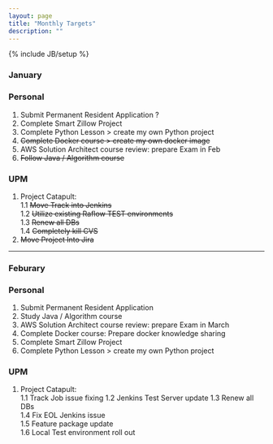 ```yaml
---
layout: page
title: "Monthly Targets"
description: ""
---
```

{% include JB/setup %}

### January

### Personal

1. Submit Permanent Resident Application ?  
2. Complete Smart Zillow Project  
3. Complete Python Lesson >  create my own Python project
4. <s>Complete Docker course >  create my own docker image</s>  
5. AWS Solution Architect course review: prepare Exam in Feb 
6. <s>Follow Java / Algorithm course </s>

### UPM

1. Project Catapult:<br /> 
	1.1  <s>Move Track into Jenkins </s> <br />
	1.2  <s>Utilize existing Raflow TEST environments</s> <br />
    1.3  <s>Renew all DBs</s>  <br />
    1.4  <s>Completely kill CVS</s>   <br />
2. <s>Move Project Into Jira</s>

--- 

### Feburary 

### Personal

1. Submit Permanent Resident Application
2. Study Java / Algorithm course  
3. AWS Solution Architect course review: prepare Exam in March
4. Complete Docker course: Prepare docker knowledge sharing 
5. Complete Smart Zillow Project  
6. Complete Python Lesson >  create my own Python project

### UPM

1. Project Catapult:<br /> 
	1.1  Track Job issue fixing 
	1.2  Jenkins Test Server update 
    1.3  Renew all DBs  <br />
    1.4  Fix EOL Jenkins issue   <br />
 	1.5  Feature package update <br />
 	1.6  Local Test environment roll out 